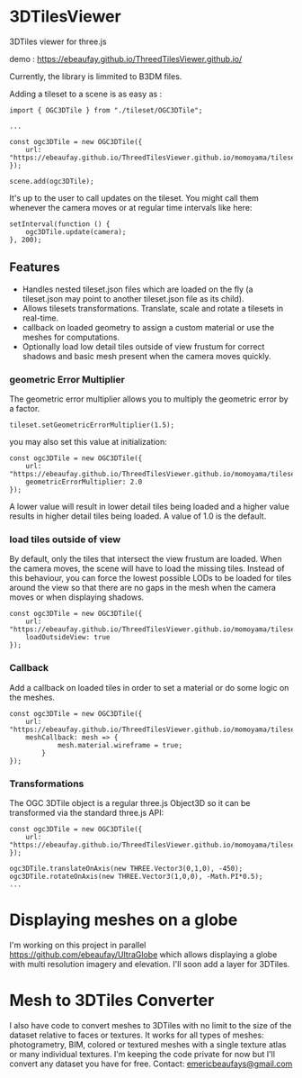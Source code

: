 # 3DTilesViewer

3DTiles viewer for three.js

demo : https://ebeaufay.github.io/ThreedTilesViewer.github.io/

Currently, the library is limmited to B3DM files.

Adding a tileset to a scene is as easy as :

```
import { OGC3DTile } from "./tileset/OGC3DTile";

...

const ogc3DTile = new OGC3DTile({
    url: "https://ebeaufay.github.io/ThreedTilesViewer.github.io/momoyama/tileset.json"
});

scene.add(ogc3DTile);
```

It's up to the user to call updates on the tileset. You might call them whenever the camera moves or at regular time intervals like here:
```
setInterval(function () {
    ogc3DTile.update(camera);
}, 200);
```

## Features

- Handles nested tileset.json files which are loaded on the fly (a tileset.json may point to another tileset.json file as its child).
- Allows tilesets transformations. Translate, scale and rotate a tilesets in real-time.
- callback on loaded geometry to assign a custom material or use the meshes for computations.
- Optionally load low detail tiles outside of view frustum for correct shadows and basic mesh present when the camera moves quickly.

### geometric Error Multiplier
The geometric error multiplier allows you to multiply the geometric error by a factor.
```
tileset.setGeometricErrorMultiplier(1.5);
```
you may also set this value at initialization:

```
const ogc3DTile = new OGC3DTile({
    url: "https://ebeaufay.github.io/ThreedTilesViewer.github.io/momoyama/tileset.json",
    geometricErrorMultiplier: 2.0
});
```
A lower value will result in lower detail tiles being loaded and a higher value results in higher detail tiles being loaded.
A value of 1.0 is the default.

### load tiles outside of view
By default, only the tiles that intersect the view frustum are loaded. When the camera moves, the scene will have to load the missing tiles.
Instead of this behaviour, you can force the lowest possible LODs to be loaded for tiles around the view so that there are no gaps in the mesh when the camera moves or when displaying shadows.

```
const ogc3DTile = new OGC3DTile({
    url: "https://ebeaufay.github.io/ThreedTilesViewer.github.io/momoyama/tileset.json",
    loadOutsideView: true
});
```

### Callback
Add a callback on loaded tiles in order to set a material or do some logic on the meshes.

```
const ogc3DTile = new OGC3DTile({
    url: "https://ebeaufay.github.io/ThreedTilesViewer.github.io/momoyama/tileset.json",
    meshCallback: mesh => {
            mesh.material.wireframe = true;
        }
});
```

### Transformations
The OGC 3DTile object is a regular three.js Object3D so it can be transformed via the standard three.js API:

```
const ogc3DTile = new OGC3DTile({
    url: "https://ebeaufay.github.io/ThreedTilesViewer.github.io/momoyama/tileset.json"
});

ogc3DTile.translateOnAxis(new THREE.Vector3(0,1,0), -450);
ogc3DTile.rotateOnAxis(new THREE.Vector3(1,0,0), -Math.PI*0.5);
...
```

# Displaying meshes on a globe
I'm working on this project in parallel https://github.com/ebeaufay/UltraGlobe which allows displaying a globe with multi resolution imagery and elevation.
I'll soon add a layer for 3DTiles.

# Mesh to 3DTiles Converter

I also have code to convert meshes to 3DTiles with no limit to the size of the dataset relative to faces or textures.
It works for all types of meshes: photogrametry, BIM, colored or textured meshes with a single texture atlas or many individual textures. 
I'm keeping the code private for now but I'll convert any dataset you have for free.
Contact: emericbeaufays@gmail.com
